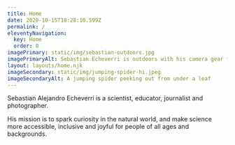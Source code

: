 ```yaml
---
title: Home
date: 2020-10-15T18:28:10.599Z
permalink: /
eleventyNavigation:
  key: Home
  order: 0
imagePrimary: static/img/sebastian-outdoors.jpg
imagePrimaryAlt: Sebastian Echeverri is outdoors with his camera gear for wildlife photography
layout: layouts/home.njk
imageSecondary: static/img/jumping-spider-hi.jpeg
imageSecondaryAlt: A jumping spider peeking out from under a leaf
---
```

Sebastian Alejandro Echeverri is a scientist, educator, journalist and photographer.

His mission is to spark curiosity in the natural world, and make science more accessible, inclusive and joyful for people of all ages and backgrounds.